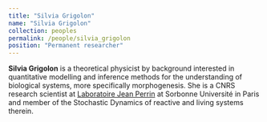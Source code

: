 ```yaml
---
title: "Silvia Grigolon"
name: "Silvia Grigolon"
collection: peoples
permalink: /people/silvia_grigolon
position: "Permanent researcher"
---
```


**Silvia Grigolon** is a theoretical physicist by background interested in quantitative modelling and inference methods for the understanding of biological systems, more specifically morphogenesis. She is a CNRS research scientist at [Laboratoire Jean Perrin](https://www.labojeanperrin.fr/?article9) at Sorbonne Université in Paris and member of the Stochastic Dynamics of reactive and living systems therein. 

